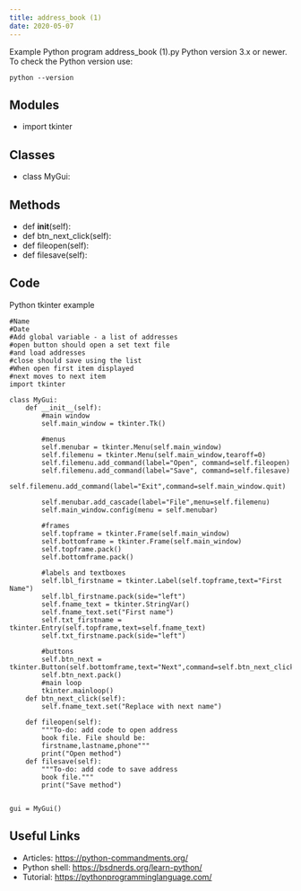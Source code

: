 ```yaml
---
title: address_book (1)
date: 2020-05-07
---
```

Example Python program address_book (1).py
Python version 3.x or newer.
To check the Python version use:

    python --version

## Modules

* import tkinter

## Classes

* class MyGui:

## Methods

* def __init__(self):
* def btn_next_click(self):
* def fileopen(self):
* def filesave(self):

## Code

Python tkinter example

    #Name
    #Date
    #Add global variable - a list of addresses
    #open button should open a set text file
    #and load addresses
    #close should save using the list
    #When open first item displayed
    #next moves to next item
    import tkinter
    
    class MyGui:
        def __init__(self):
            #main window
            self.main_window = tkinter.Tk()
    
            #menus
            self.menubar = tkinter.Menu(self.main_window)
            self.filemenu = tkinter.Menu(self.main_window,tearoff=0)
            self.filemenu.add_command(label="Open", command=self.fileopen)
            self.filemenu.add_command(label="Save", command=self.filesave)
            self.filemenu.add_command(label="Exit",command=self.main_window.quit)
    
            self.menubar.add_cascade(label="File",menu=self.filemenu)
            self.main_window.config(menu = self.menubar)
    
            #frames
            self.topframe = tkinter.Frame(self.main_window)
            self.bottomframe = tkinter.Frame(self.main_window)
            self.topframe.pack()
            self.bottomframe.pack()
    
            #labels and textboxes
            self.lbl_firstname = tkinter.Label(self.topframe,text="First Name")
            self.lbl_firstname.pack(side="left")
            self.fname_text = tkinter.StringVar()
            self.fname_text.set("First name")
            self.txt_firstname = tkinter.Entry(self.topframe,text=self.fname_text)
            self.txt_firstname.pack(side="left")
    
            #buttons
            self.btn_next = tkinter.Button(self.bottomframe,text="Next",command=self.btn_next_click)
            self.btn_next.pack()
            #main loop
            tkinter.mainloop()
        def btn_next_click(self):
            self.fname_text.set("Replace with next name")
    
        def fileopen(self):
            """To-do: add code to open address
            book file. File should be:
            firstname,lastname,phone"""
            print("Open method")
        def filesave(self):
            """To-do: add code to save address
            book file."""
            print("Save method")
    
    
    gui = MyGui()
    

## Useful Links

- Articles: https://python-commandments.org/
- Python shell: https://bsdnerds.org/learn-python/
- Tutorial: https://pythonprogramminglanguage.com/
